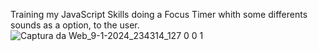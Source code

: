 Training my JavaScript Skills doing a Focus Timer whith some differents sounds as a option, to the user.
![Captura da Web_9-1-2024_234314_127 0 0 1](https://github.com/ghimelcandido/focus-timer-2.0-challange/assets/105327320/c2dcb67b-7d43-4591-b9a6-def09c5d6923)
